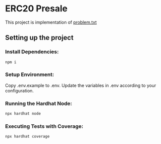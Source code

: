 # ERC20 Presale

This project is implementation of [problem.txt](./problem.txt)

## Setting up the project
### Install Dependencies:
```bash
npm i
```
### Setup Environment:
Copy .env.example to .env.
Update the variables in .env according to your configuration.
### Running the Hardhat Node:
```bash
npx hardhat node
```
### Executing Tests with Coverage:
```bash
npx hardhat coverage
```
